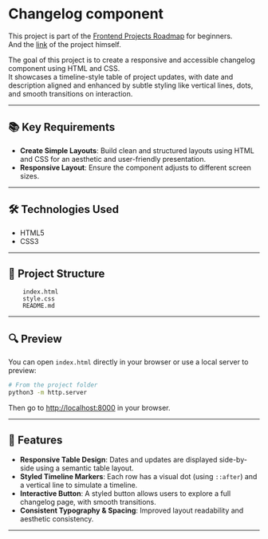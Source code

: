# Changelog component

This project is part of the [Frontend Projects Roadmap](https://roadmap.sh/frontend/projects) for beginners.  
And the [link](https://roadmap.sh/projects/changelog-component) of the project himself.

The goal of this project is to create a responsive and accessible changelog component using HTML and CSS.  
It showcases a timeline-style table of project updates, with date and description aligned and enhanced by subtle styling like vertical lines, dots, and smooth transitions on interaction.

---

## 📚 Key Requirements

- **Create Simple Layouts**: Build clean and structured layouts using HTML and CSS for an aesthetic and user-friendly presentation.
- **Responsive Layout**: Ensure the component adjusts to different screen sizes.

---

## 🛠️ Technologies Used

- HTML5
- CSS3

---

## 📁 Project Structure
<!-- START PROJECT STRUCTURE -->
```changelog_component
	index.html
	style.css
	README.md
```
<!-- END PROJECT STRUCTURE -->

---

## 🔍 Preview

You can open `index.html` directly in your browser or use a local server to preview:

```bash
# From the project folder
python3 -m http.server
```

Then go to [http://localhost:8000](http://localhost:8000) in your browser.

---

## 🚀 Features

- **Responsive Table Design**: Dates and updates are displayed side-by-side using a semantic table layout.
- **Styled Timeline Markers**: Each row has a visual dot (using `::after`) and a vertical line to simulate a timeline.
- **Interactive Button**: A styled button allows users to explore a full changelog page, with smooth transitions.
- **Consistent Typography & Spacing**: Improved layout readability and aesthetic consistency.

---
